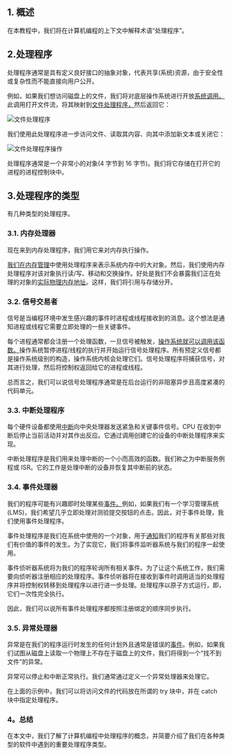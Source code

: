 ## 1. 概述

在本教程中，我们将在计算机编程的上下文中解释术语“处理程序”。

## 2.处理程序

处理程序通常是具有定义良好接口的抽象对象，代表共享(系统)资源，由于安全性或复杂性而不能直接向用户公开。

例如，如果我们想访问磁盘上的文件，我们将对底层操作系统进行开放[系统调用。](https://www.baeldung.com/cs/system-call-vs-system-interrupt)此调用打开文件流，将其映射到[文件处理程序，](https://www.baeldung.com/linux/open-file-handle-after-move-delete)然后返回它：

![文件处理程序](https://www.baeldung.com/wp-content/uploads/sites/4/2022/12/1_File-Handler.jpg)

我们使用此处理程序进一步访问文件、读取其内容、向其中添加新文本或关闭它：

![文件处理程序操作](https://www.baeldung.com/wp-content/uploads/sites/4/2022/12/File-Handler-Operations.jpg)

处理程序通常是一个非常小的对象(4 字节到 16 字节)。我们将它存储在打开它的进程的进程控制块中。

## 3.处理程序的类型

有几种类型的处理程序。

### 3.1. 内存处理器

现在来到内存处理程序，我们用它来对内存执行操作。

[我们在内存管理](https://www.baeldung.com/cs/os-memory-management)中使用处理程序来表示系统内存中的大对象。然后，我们使用内存处理程序对该对象执行读/写、移动和交换操作。好处是我们不会暴露我们正在处理的对象的[实际物理内存地址](https://www.baeldung.com/cs/physical-vs-virtual-memory)。这样，我们将引用与存储分开。

### 3.2. 信号交易者

信号是当编程环境中发生感兴趣的事件时进程或线程接收到的消息。这个想法是通知进程或线程它需要立即处理的一些关键事件。

每个进程通常都会注册一个处理函数，一旦信号被触发，[操作系统就可以调用该函数。](https://www.baeldung.com/cs/os-basic-services)操作系统暂停进程/线程的执行并开始运行信号处理程序。所有预定义信号都是操作系统级别的构造，操作系统内核会处理它们。信号处理程序将捕获信号，对其进行处理，然后将控制权返回给它的进程或线程。

总而言之，我们可以说信号处理程序通常是在后台运行的非阻塞异步且高度紧凑的代码单元。

### 3.3. 中断处理程序

每个硬件设备都使用[中断](https://www.baeldung.com/cs/process-control-block)向中央处理器发送紧急和关键事件信号。CPU 在收到中断后停止当前活动并对其作出反应。它通过调用创建它的设备的中断处理程序来实现。

中断处理程序是我们用来处理中断的一个小而高效的函数。我们称之为中断服务例程或 ISR。它的工作是处理中断的设备并恢复其中断前的状态。

### 3.4. 事件处理器

我们的程序可能有兴趣即时处理某些[事件。](https://www.baeldung.com/cs/callbacks)例如，如果我们有一个学习管理系统 (LMS)，我们希望几乎立即处理对测验提交按钮的点击。因此，对于事件处理，我们使用事件处理程序。

事件处理程序是我们在系统中使用的一个对象，用于[通知](https://www.baeldung.com/cs/io-management)我们的程序有关那些对我们有价值的事件的发生。为了实现它，我们将事件监听器系统与我们的程序一起使用。

事件侦听器系统将为我们的程序轮询所有相关事件。为了让这个系统工作，我们需要向侦听器注册相应的处理程序。事件侦听器将在接收到事件时调用适当的处理程序并将控制权转移到处理程序以进行进一步处理。处理程序以原子方式运行，即，它们一次性完全执行。

因此，我们可以说所有事件处理程序都按照注册绑定的顺序同步执行。

### 3.5. 异常处理器

异常是在我们的程序运行时发生的任何计划外且通常是错误的[事件](https://www.baeldung.com/cs/exceptions-runtime-errors)。例如，如果我们试图从磁盘上读取一个物理上不存在于磁盘上的文件，我们将得到一个“找不到文件”的异常。

异常可以停止和中断正常执行。我们通常通过定义一个异常处理器来处理它。

在上面的示例中，我们可以将访问文件的代码放在所谓的 try 块中，并在 catch 块中指定处理程序。

### 4。总结

在本文中，我们了解了计算机编程中处理程序的概念，并简要介绍了我们在各种类型的软件中遇到的重要处理程序类型。